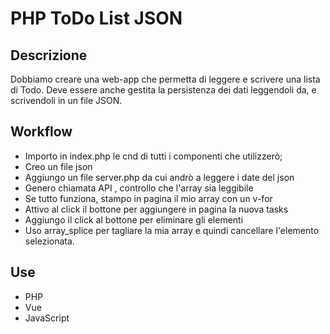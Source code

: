 PHP ToDo List JSON
===

## Descrizione
Dobbiamo creare una web-app che permetta di leggere e scrivere una lista di Todo.
Deve essere anche gestita la persistenza dei dati leggendoli da, e scrivendoli in un file JSON.

## Workflow
- Importo in index.php le cnd di tutti i componenti che utilizzerò;
- Creo un file json
- Aggiungo un file server.php da cui andrò a leggere i date del json
- Genero chiamata API , controllo che l'array sia leggibile 
- Se tutto funziona, stampo in pagina il mio array con un v-for
- Attivo al click il bottone per aggiungere in pagina la nuova tasks
- Aggiungo il click al bottone per eliminare gli elementi
- Uso array_splice per tagliare la mia array e quindi cancellare l'elemento selezionata.

## Use
- PHP
- Vue
- JavaScript




